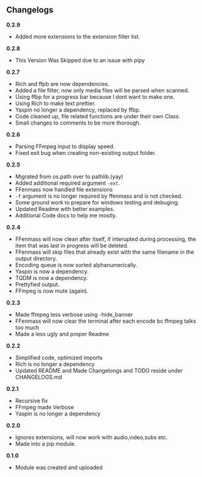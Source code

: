 







## Changelogs

**0.2.9**

- Added more extensions to the extension filter list.



**0.2.8**
- This Version Was Skipped due to an issue with pipy




**0.2.7**
 - Rich and ffpb are now dependencies.
 - Added a file filter, now only media files will be parsed when scanned.
 - Using ffbp for a progress bar because I dont want to make one.
 - Using Rich to make text prettier.
 - Yaspin no longer a dependency, replaced by ffbp.
 - Code cleaned up, file related functions are under their own Class.
 - Small changes to comments to be more thorough. 


**0.2.6**
 - Parsing FFmpeg input to display speed.
 - Fixed exit bug when creating non-existing output folder.


**0.2.5**
 - Migrated from os.path over to pathlib.(yay)
 - Added additional required argument `-ext`.
 - FFenmass now handled file extensions
 - `-f` argument is no longer required by ffenmass and is not checked.
 - Some ground work to prepare for windows testing and debuging.
 - Updated Readme with better examples.
 - Additional Code docs to help me mostly.


**0.2.4**
 - FFenmass will now clean after itself, if interupted during processing, the item that was last in progress will be deleted.
 - FFenmass will skip files that already exist with the same filename in the output directory.
 - Encoding queue is now sorted alphanumerically.
 - Yaspin is now a dependency.
 - TQDM is now a dependency.
 - Prettyfied output.
 - FFmpeg is now mute (again).




**0.2.3**
 
 - Made ffmpeg less verbose using -hide_banner
 - FFenmass will now clear the terminal after each encode bc ffmpeg talks too much
 - Made a less ugly and proper Readme


**0.2.2**
 
 - Simplified code, optimized imports
 - Rich is no longer a dependency
 - Updated README and Made Changelongs and TODO reside under CHANGELOGS.md



 **0.2.1**
 
 - Recursive fix
 - FFmpeg made Verbose
 - Yaspin is no longer a dependency

 **0.2.0**
 
 - Ignores extensions, will now work with audio,video,subs etc.
 - Made into a pip module.

 **0.1.0**
 
 - Module was created and uploaded
